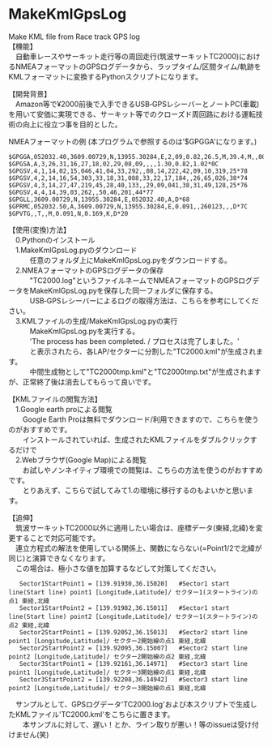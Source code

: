 # MakeKmlGpsLog
Make KML file from Race track GPS log  
【機能】   
　自動車レースやサーキット走行等の周回走行(筑波サーキットTC2000)におけるNMEAフォーマットのGPSログデータから、ラップタイム/区間タイム/軌跡をKMLフォーマットに変換するPythonスクリプトになります。   
   
【開発背景】   
　Amazon等で¥2000前後で入手できるUSB‐GPSレシーバーとノートPC(車載)を用いて安価に実現できる、サーキット等でのクローズド周回路における運転技術の向上に役立つ事を目的とした。
   
NMEAフォーマットの例 (本プログラムで参照するのは'$GPGGA'になります。)   
```
$GPGGA,052032.40,3609.00729,N,13955.30284,E,2,09,0.82,26.5,M,39.4,M,,0000*67   
$GPGSA,A,3,26,31,16,27,18,02,29,08,09,,,,1.30,0.82,1.02*0C   
$GPGSV,4,1,14,02,15,046,41,04,33,292,,08,14,222,42,09,10,319,25*78   
$GPGSV,4,2,14,16,54,303,33,18,31,088,33,22,17,184,,26,65,026,38*74   
$GPGSV,4,3,14,27,47,219,45,28,40,133,,29,09,041,38,31,49,128,25*76   
$GPGSV,4,4,14,39,03,262,,50,46,201,44*77   
$GPGLL,3609.00729,N,13955.30284,E,052032.40,A,D*68   
$GPRMC,052032.50,A,3609.00729,N,13955.30284,E,0.091,,260123,,,D*7C   
$GPVTG,,T,,M,0.091,N,0.169,K,D*20
```
【使用(変換)方法】   
　0.Pythonのインストール   
　1.MakeKmlGpsLog.pyのダウンロード   
　　　任意のフォルダ上にMakeKmlGpsLog.pyをダウンロードする。   
　2.NMEAフォーマットのGPSログデータの保存   
　　　"TC2000.log"というファイルネームでNMEAフォーマットのGPSログデータをMakeKmlGpsLog.pyを保存した同一フォルダに保存する。   
　　　USB‐GPSレシーバーによるログの取得方法は、こちらを参考にしてください。   
　3.KMLファイルの生成/MakeKmlGpsLog.pyの実行   
　　　MakeKmlGpsLog.pyを実行する。   
　　　'The process has been completed. / プロセスは完了しました。'   
　　　と表示されたら、各LAP/セクターに分割した"TC2000.kml"が生成されます。   
　　　中間生成物として"TC2000tmp.kml"と"TC2000tmp.txt"が生成されますが、正常終了後は消去してもらって良いです。   
    
【KMLファイルの閲覧方法】   
　1.Google earth proによる閲覧   
　　Google Earth Proは無料でダウンロード/利用できますので、こちらを使うのがおすすめです。   
　　インストールされていれば、生成されたKMLファイルをダブルクリックするだけで   
　2.Webブラウザ(Google Map)による閲覧   
　　お試しやノンネイティブ環境での閲覧は、こちらの方法を使うのがおすすめです。   
　　とりあえず、こちらで試してみて1.の環境に移行するのもよいかと思います。   
     
【追伸】   
　筑波サーキットTC2000以外に適用したい場合は、座標データ(東経,北緯)を変更することで対応可能です。   
　連立方程式の解法を使用している関係上、関数にならない(=Point1/2で北緯が同じ)と演算できなくなります。   
　この場合は、極小さな値を加算するなどして対策してください。
 ```
    Sector1StartPoint1 = [139.91930,36.15020]   #Sector1 start line(Start line) point1 [Longitude,Latitude]/ セクター1(スタートライン)の点1 東経,北緯
    Sector1StartPoint2 = [139.91982,36.15011]   #Sector1 start line(Start line) point2 [Longitude,Latitude]/ セクター1(スタートライン)の点2 東経,北緯
    Sector2StartPoint1 = [139.92052,36.15013]   #Sector2 start line point1 [Longitude,Latitude]/ セクター2開始線の点1 東経,北緯
    Sector2StartPoint2 = [139.92095,36.15007]   #Sector2 start line point2 [Longitude,Latitude]/ セクター2開始線の点2 東経,北緯
    Sector3StartPoint1 = [139.92161,36.14971]   #Sector3 start line point1 [Longitude,Latitude]/ セクター3開始線の点1 東経,北緯
    Sector3StartPoint2 = [139.92208,36.14942]   #Sector3 start line point2 [Longitude,Latitude]/ セクター3開始線の点1 東経,北緯
```
 
 　サンプルとして、GPSログデータ'TC2000.log'および本スクリプトで生成したKMLファイル'TC2000.kml'をこちらに置きます。   
　　本サンプルに対して、遅い！とか、ライン取りが悪い！等のissueは受け付けません(笑) 
